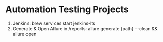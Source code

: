 # Automation Testing Projects

1. Jenkins: brew services start jenkins-lts
2. Generate & Open Allure in /reports: allure generate {path} --clean && allure open
